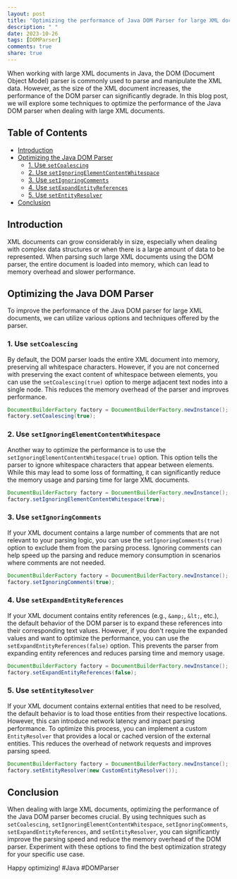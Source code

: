 ```yaml
---
layout: post
title: "Optimizing the performance of Java DOM Parser for large XML documents"
description: " "
date: 2023-10-26
tags: [DOMParser]
comments: true
share: true
---
```


When working with large XML documents in Java, the DOM (Document Object Model) parser is commonly used to parse and manipulate the XML data. However, as the size of the XML document increases, the performance of the DOM parser can significantly degrade. In this blog post, we will explore some techniques to optimize the performance of the Java DOM parser when dealing with large XML documents.

## Table of Contents
- [Introduction](#introduction)
- [Optimizing the Java DOM Parser](#optimizing-the-java-dom-parser)
  - [1. Use `setCoalescing`](#1-use-setcoalescing)
  - [2. Use `setIgnoringElementContentWhitespace`](#2-use-setignoringelementcontentwhitespace)
  - [3. Use `setIgnoringComments`](#3-use-setignoringcomments)
  - [4. Use `setExpandEntityReferences`](#4-use-setexpandentityreferences)
  - [5. Use `setEntityResolver`](#5-use-setentityresolver)
- [Conclusion](#conclusion)

## Introduction
XML documents can grow considerably in size, especially when dealing with complex data structures or when there is a large amount of data to be represented. When parsing such large XML documents using the DOM parser, the entire document is loaded into memory, which can lead to memory overhead and slower performance.

## Optimizing the Java DOM Parser
To improve the performance of the Java DOM parser for large XML documents, we can utilize various options and techniques offered by the parser.

### 1. Use `setCoalescing`
By default, the DOM parser loads the entire XML document into memory, preserving all whitespace characters. However, if you are not concerned with preserving the exact content of whitespace between elements, you can use the `setCoalescing(true)` option to merge adjacent text nodes into a single node. This reduces the memory overhead of the parser and improves performance.

```java
DocumentBuilderFactory factory = DocumentBuilderFactory.newInstance();
factory.setCoalescing(true);
```

### 2. Use `setIgnoringElementContentWhitespace`
Another way to optimize the performance is to use the `setIgnoringElementContentWhitespace(true)` option. This option tells the parser to ignore whitespace characters that appear between elements. While this may lead to some loss of formatting, it can significantly reduce the memory usage and parsing time for large XML documents.

```java
DocumentBuilderFactory factory = DocumentBuilderFactory.newInstance();
factory.setIgnoringElementContentWhitespace(true);
```

### 3. Use `setIgnoringComments`
If your XML document contains a large number of comments that are not relevant to your parsing logic, you can use the `setIgnoringComments(true)` option to exclude them from the parsing process. Ignoring comments can help speed up the parsing and reduce memory consumption in scenarios where comments are not needed.

```java
DocumentBuilderFactory factory = DocumentBuilderFactory.newInstance();
factory.setIgnoringComments(true);
```

### 4. Use `setExpandEntityReferences`
If your XML document contains entity references (e.g., `&amp;`, `&lt;`, etc.), the default behavior of the DOM parser is to expand these references into their corresponding text values. However, if you don't require the expanded values and want to optimize the performance, you can use the `setExpandEntityReferences(false)` option. This prevents the parser from expanding entity references and reduces parsing time and memory usage.

```java
DocumentBuilderFactory factory = DocumentBuilderFactory.newInstance();
factory.setExpandEntityReferences(false);
```

### 5. Use `setEntityResolver`
If your XML document contains external entities that need to be resolved, the default behavior is to load those entities from their respective locations. However, this can introduce network latency and impact parsing performance. To optimize this process, you can implement a custom `EntityResolver` that provides a local or cached version of the external entities. This reduces the overhead of network requests and improves parsing speed.

```java
DocumentBuilderFactory factory = DocumentBuilderFactory.newInstance();
factory.setEntityResolver(new CustomEntityResolver());
```

## Conclusion
When dealing with large XML documents, optimizing the performance of the Java DOM parser becomes crucial. By using techniques such as `setCoalescing`, `setIgnoringElementContentWhitespace`, `setIgnoringComments`, `setExpandEntityReferences`, and `setEntityResolver`, you can significantly improve the parsing speed and reduce the memory overhead of the DOM parser. Experiment with these options to find the best optimization strategy for your specific use case.

Happy optimizing! #Java #DOMParser
